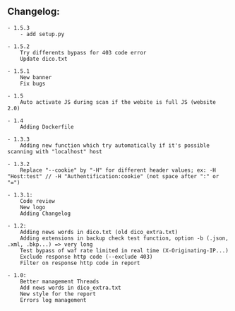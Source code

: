 Changelog:
----------
	- 1.5.3
		- add setup.py

	- 1.5.2
		Try differents bypass for 403 code error
		Update dico.txt

	- 1.5.1
		New banner
		Fix bugs

	- 1.5
		Auto activate JS during scan if the webite is full JS (website 2.0)

	- 1.4
		Adding Dockerfile

	- 1.3.3
		Adding new function which try automatically if it's possible scanning with "localhost" host

	- 1.3.2
		Replace "--cookie" by "-H" for different header values; ex: -H "Host:test" // -H "Authentification:cookie" (not space after ":" or "=")

	- 1.3.1:
		Code review
		New logo
		Adding Changelog

	- 1.2:
		Adding news words in dico.txt (old dico_extra.txt)
		Adding extensions in backup check test function, option -b (.json, .xml, .bkp...) => very long
		Test bypass of waf rate limited in real time (X-Originating-IP...)
		Exclude response http code (--exclude 403)
		Filter on response http code in report

	- 1.0:
	  	Better management Threads
		Add news words in dico_extra.txt
		New style for the report
		Errors log management